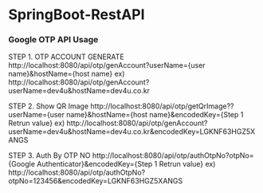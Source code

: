 # SpringBoot-RestAPI

### Google OTP API Usage ###
STEP 1. OTP ACCOUNT GENERATE
http://localhost:8080/api/otp/genAccount?userName={user name}&hostName={host name}
ex) http://localhost:8080/api/otp/genAccount?userName=dev4u&hostName=dev4u.co.kr

STEP 2. Show QR Image 
http://localhost:8080/api/otp/getQrImage??userName={user name}&hostName={host name}&encodedKey={Step 1 Retrun value}
ex) http://localhost:8080/api/otp/genAccount?userName=dev4u&hostName=dev4u.co.kr&encodedKey=LGKNF63HGZ5XANGS

STEP 3. Auth By OTP NO
http://localhost:8080/api/otp/authOtpNo?otpNo={Google Authenticator}&encodedKey={Step 1 Retrun value}
ex) http://localhost:8080/api/otp/authOtpNo?otpNo=123456&encodedKey=LGKNF63HGZ5XANGS

